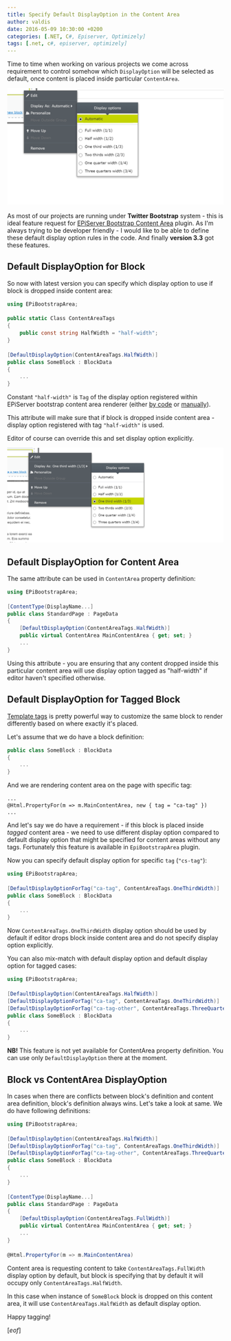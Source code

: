 ```yaml
---
title: Specify Default DisplayOption in the Content Area
author: valdis
date: 2016-05-09 10:30:00 +0200
categories: [.NET, C#, Episerver, Optimizely]
tags: [.net, c#, episerver, optimizely]
---
```


Time to time when working on various projects we come across requirement to control somehow which `DisplayOption` will be selected as default, once content is placed inside particular `ContentArea`.

![](/assets/img/2016/05/2016-05-08_22-46-18-2.png)

As most of our projects are running under **Twitter Bootstrap** system - this is ideal feature request for [EPiServer Bootstrap Content Area](http://nuget.episerver.com/en/OtherPages/Package/?packageId=EPiBootstrapArea) plugin. As I'm always trying to be developer friendly - I would like to be able to define these default display option rules in the code. And finally **version 3.3** got these features.

## Default DisplayOption for Block

So now with latest version you can specify which display option to use if block is dropped inside content area:

```csharp
using EPiBootstrapArea;

public static Class ContentAreaTags
{
    public const string HalfWidth = "half-width";
}

[DefaultDisplayOption(ContentAreaTags.HalfWidth)]
public class SomeBlock : BlockData
{
    ...
}
```

Constant `"half-width"` is `Tag` of the display option registered within EPiServer bootstrap content area renderer (either [by code](https://github.com/valdisiljuconoks/EPiBootstrapArea/blob/master/Providers/DisplayModeFallbackDefaultProvider.cs) or [manually](https://github.com/valdisiljuconoks/EPiBootstrapArea/blob/master/IDisplayModeFallbackProvider.cs)).

This attribute will make sure that if block is dropped inside content area - display option registered with tag `"half-width"` is used.

Editor of course can override this and set display option explicitly.

![](/assets/img/2016/05/2016-05-09_18-12-42.png)

## Default DisplayOption for Content Area

The same attribute can be used in `ContentArea` property definition:


```csharp
using EPiBootstrapArea;

[ContentType(DisplayName...]
public class StandardPage : PageData
{
    [DefaultDisplayOption(ContentAreaTags.HalfWidth)]
    public virtual ContentArea MainContentArea { get; set; }
    ...
}
```

Using this attribute - you are ensuring that any content dropped inside this particular content area will use display option tagged as "half-width" if editor haven't specified otherwise.

## Default DisplayOption for Tagged Block

[Template tags](http://world.episerver.com/documentation/Items/Developers-Guide/Episerver-CMS/9/Rendering/Selecting-template-based-on-tag/) is pretty powerful way to customize the same block to render differently based on where exactly it's placed.

Let's assume that we do have a block definition:

```csharp
public class SomeBlock : BlockData
{
    ...
}
```

And we are rendering content area on the page with specific tag:

```razor
...
@Html.PropertyFor(m => m.MainContentArea, new { tag = "ca-tag" })
...
```

And let's say we do have a requirement - if this block is placed inside *tagged* content area - we need to use different display option compared to default display option that might be specified for content areas without any tags. Fortunately this feature is available in `EpiBootstrapArea` plugin.

Now you can specify default display option for specific `tag` (`"cs-tag"`):


```csharp
using EPiBootstrapArea;

[DefaultDisplayOptionForTag("ca-tag", ContentAreaTags.OneThirdWidth)]
public class SomeBlock : BlockData
{
    ...
}
```

Now `ContentAreaTags.OneThirdWidth` display option should be used by default if editor drops block inside content area and do not specify display option explicitly.

You can also mix-match with default display option and default display option for tagged cases:

```csharp
using EPiBootstrapArea;

[DefaultDisplayOption(ContentAreaTags.HalfWidth)]
[DefaultDisplayOptionForTag("ca-tag", ContentAreaTags.OneThirdWidth)]
[DefaultDisplayOptionForTag("ca-tag-other", ContentAreaTags.ThreeQuartersWidth)]
public class SomeBlock : BlockData
{
    ...
}
```

**NB!** This feature is not yet available for ContentArea property definition. You can use only `DefaultDisplayOption` there at the moment.


## Block vs ContentArea DisplayOption

In cases when there are conflicts between block's definition and content area definition, block's definition always wins.
Let's take a look at same. We do have following definitions:


```csharp
using EPiBootstrapArea;

[DefaultDisplayOption(ContentAreaTags.HalfWidth)]
[DefaultDisplayOptionForTag("ca-tag", ContentAreaTags.OneThirdWidth)]
[DefaultDisplayOptionForTag("ca-tag-other", ContentAreaTags.ThreeQuartersWidth)]
public class SomeBlock : BlockData
{
    ...
}

[ContentType(DisplayName...]
public class StandardPage : PageData
{
    [DefaultDisplayOption(ContentAreaTags.FullWidth)]
    public virtual ContentArea MainContentArea { get; set; }
    ...
}

@Html.PropertyFor(m => m.MainContentArea)
```

Content area is requesting content to take `ContentAreaTags.FullWidth` display option by default, but block is specifying that by default it will occupy only `ContentAreaTags.HalfWidth`.

In this case when instance of `SomeBlock` block is dropped on this content area, it will use `ContentAreaTags.HalfWidth` as default display option.

Happy tagging!

[*eof*]
